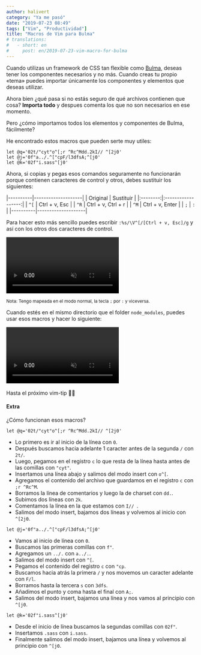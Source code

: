 ```yaml
---
author: halivert
category: "Ya me pasó"
date: "2019-07-23 08:49"
tags: ["Vim", "Productividad"]
title: "Macros de Vim para Bulma"
# translations:
#   - short: en
#     post: en/2019-07-23-vim-macro-for-bulma
---
```


Cuando utilizas un framework de CSS tan flexible como [Bulma][1], deseas tener
los componentes necesarios y no más. Cuando creas tu propio «tema» puedes
importar únicamente los componentes y elementos que deseas utilizar.

Ahora bien ¿qué pasa si no estás seguro de qué archivos contienen que
cosa? **Importa todo** y despues comenta los que no son necesarios en ese
momento.

Pero ¿cómo importamos todos los elementos y componentes de Bulma, fácilmente?

<!-- Seguir leyendo -->

He encontrado estos macros que pueden serte muy utiles:
```viml
let @q='02t/"cyt"o^[;r ^Rc^Mdd.2kI// ^[2j0'
let @j='0f"a../.^["cpF/l3dfsA;^[j0'
let @k='02f"i.sass^[j0'
```

Ahora, si copias y pegas esos comandos seguramente no funcionarán porque
contienen caracteres de control y otros, debes sustituir los siguientes:

|----------|--------------------|
| Original |      Sustituir     |
|:--------:|:------------------:|
|   `^[`   |    Ctrl + v, Esc   |
|   `^R`   | Ctrl + v, Ctrl + r |
|   `^M`   |   Ctrl + v, Enter  |
|    `;`   |         `:`        |
|----------|--------------------|

Para hacer esto más sencillo puedes escribir `:%s/\V^[/[Ctrl + v, Esc]/g` y
así con los otros dos caracteres de control.

<div class="has-text-centered">
  <video autoplay loop muted playsinline>
    <source
      src="{{
        '/assets/2019-07-vim-macro-for-bulma/vim-macro.mp4'
          | absolute_url
      }}"
      type="video/mp4">
  </video>
</div>

<small>Nota: Tengo mapeada en el modo normal, la tecla `;` por `:` y
viceversa.</small>

Cuando estés en el mismo directorio que el folder `node_modules`, puedes usar
esos macros y hacer lo siguiente:

<div class="has-text-centered">
  <video autoplay loop muted playsinline>
    <source
      src="{{
        '/assets/2019-07-vim-macro-for-bulma/vim-macro-used.mp4'
          | absolute_url
      }}"
      type="video/mp4">
  </video>
</div>
<br>
Hasta el próximo vim-tip 👋🏽

#### Extra
¿Cómo funcionan esos macros?
```viml
let @q='02t/"cyt"o^[;r ^Rc^Mdd.2kI// ^[2j0'
```
- Lo primero es ir al inicio de la línea con `0`.
- Después buscamos hacia adelante 1 caracter antes de la segunda `/` con
  `2t/`.
- Luego, pegamos en el registro `c` lo que resta de la línea hasta antes de
  las comillas con `"cyt"`.
- Insertamos una línea abajo y salimos del modo insert con `o^[`.
- Agregamos el contenido del archivo que guardamos en el registro `c` con `;r
  ^Rc^M`.
- Borramos la línea de comentarios y luego la de charset con `dd.`.
- Subimos dos líneas con `2k`.
- Comentamos la línea en la que estamos con `I// `.
- Salimos del modo insert, bajamos dos líneas y volvemos al inicio con
  `^[2j0`.

```viml
let @j='0f"a../.^["cpF/l3dfsA;^[j0'
```
- Vamos al inicio de línea con `0`.
- Buscamos las primeras comillas con `f"`.
- Agregamos un `../.` con `a../.`.
- Salimos del modo insert con `^[`.
- Pegamos el contenido del registro `c` con `"cp`.
- Buscamos hacia atrás la primera `/` y nos movemos un caracter adelante con
  `F/l`.
- Borramos hasta la tercera `s` con `3dfs`.
- Añadimos el punto y coma hasta el final con `A;`.
- Salimos del modo insert, bajamos una línea y nos vamos al principio con
  `^[j0`.

```viml
let @k='02f"i.sass^[j0'
```
- Desde el inicio de línea buscamos la segundas comillas con `02f"`.
- Insertamos `.sass` con `i.sass`.
- Finalmente salimos del modo insert, bajamos una línea y volvemos al
  principio con `^[j0`.

[1]: https://bulma.io
